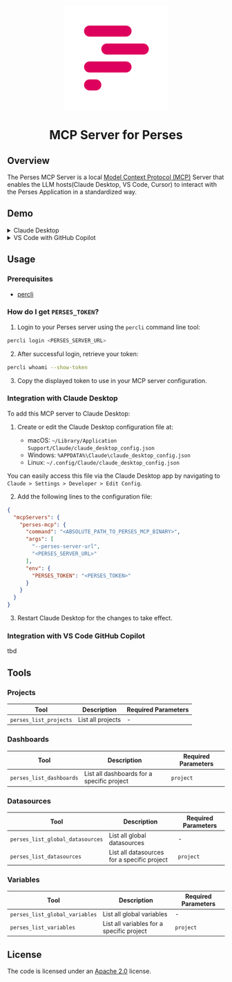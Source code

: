 <div align="center">
<img src="https://raw.githubusercontent.com/perses/perses/main/docs/images/perses_logo_cropped.svg" alt="Perses">
    <h1 align="center">MCP Server for Perses</h1>
</div>

## Overview

The Perses MCP Server is a local [Model Context Protocol (MCP)](https://modelcontextprotocol.io/introduction) Server that enables the LLM hosts(Claude Desktop, VS Code, Cursor) to interact with the Perses Application in a standardized way.

## Demo

<details>
<summary> Claude Desktop</summary>
  
https://github.com/user-attachments/assets/d0ba1b03-42a1-4d70-9bb3-5a56c4193e93
</details>

<details>
<summary>VS Code with GitHub Copilot</summary>

https://github.com/user-attachments/assets/b80c354a-8006-4e1f-b7f4-e123002f7dc3
</details>


## Usage

### Prerequisites
- [percli](https://perses.dev/perses/docs/cli/)

### How do I get `PERSES_TOKEN`? 

1. Login to your Perses server using the `percli` command line tool:

```bash
percli login <PERSES_SERVER_URL>
```

2. After successful login, retrieve your token:
```bash
percli whoami --show-token
```

3. Copy the displayed token to use in your MCP server configuration.

### Integration with Claude Desktop

To add this MCP server to Claude Desktop:

1. Create or edit the Claude Desktop configuration file at:

   - macOS: `~/Library/Application Support/Claude/claude_desktop_config.json`
   - Windows: `%APPDATA%\Claude\claude_desktop_config.json`
   - Linux: `~/.config/Claude/claude_desktop_config.json`
   
You can easily access this file via the Claude Desktop app by navigating to `Claude > Settings > Developer > Edit Config`.

2. Add the following lines to the configuration file:

```json
{
  "mcpServers": {
    "perses-mcp": {
      "command": "<ABSOLUTE_PATH_TO_PERSES_MCP_BINARY>",
      "args": [
        "--perses-server-url",
        "<PERSES_SERVER_URL>"
      ],
      "env": {
        "PERSES_TOKEN": "<PERSES_TOKEN>"
      }
    }
  }
}

```
3. Restart Claude Desktop for the changes to take effect.

### Integration with VS Code GitHub Copilot
tbd

## Tools

### Projects

| Tool                   | Description       | Required Parameters |
| ---------------------- | ----------------- | ------------------- |
| `perses_list_projects` | List all projects | -                   |

### Dashboards

| Tool                     | Description                                | Required Parameters |
| ------------------------ | ------------------------------------------ | ------------------- |
| `perses_list_dashboards` | List all dashboards for a specific project | `project`           |


### Datasources

| Tool                             | Description                                 | Required Parameters |
| -------------------------------- | ------------------------------------------- | ------------------- |
| `perses_list_global_datasources` | List all global datasources                 | -                   |
| `perses_list_datasources`        | List all datasources for a specific project | `project`           |

### Variables

| Tool                           | Description                               | Required Parameters |
| ------------------------------ | ----------------------------------------- | ------------------- |
| `perses_list_global_variables` | List all global variables                 | -                   |
| `perses_list_variables`        | List all variables for a specific project | `project`           |


## License

The code is licensed under an [Apache 2.0](./LICENSE) license.
